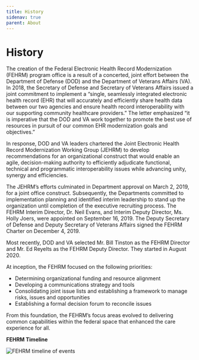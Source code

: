 ```yaml
---
title: History
sidenav: true
parent: About
---
```

# History

The creation of the Federal Electronic Health Record Modernization (FEHRM) program office is a result of a concerted, joint effort between the Department of Defense (DOD) and the Department of Veterans Affairs (VA). In 2018, the Secretary of Defense and Secretary of Veterans Affairs issued a joint commitment to implement a “single, seamlessly integrated electronic health record (EHR) that will accurately and efficiently share health data between our two agencies and ensure health record interoperability with our supporting community healthcare providers.” The letter emphasized “it is imperative that the DOD and VA work together to promote the best use of resources in pursuit of our common EHR modernization goals and objectives.”

In response, DOD and VA leaders chartered the Joint Electronic Health Record Modernization Working Group (JEHRM) to develop recommendations for an organizational construct that would enable an agile, decision-making authority to efficiently adjudicate functional, technical and programmatic interoperability issues while advancing unity, synergy and efficiencies.

The JEHRM’s efforts culminated in Department approval on March 2, 2019, for a joint office construct. Subsequently, the Departments committed to implementation planning and identified interim leadership to stand up the organization until completion of the executive recruiting process. The FEHRM Interim Director, Dr. Neil Evans, and Interim Deputy Director, Ms. Holly Joers, were appointed on September 16, 2019. The Deputy Secretary of Defense and Deputy Secretary of Veterans Affairs signed the FEHRM Charter on December 4, 2019.

Most recently, DOD and VA selected Mr. Bill Tinston as the FEHRM Director and Mr. Ed Reyelts as the FEHRM Deputy Director. They started in August 2020.

At inception, the FEHRM focused on the following priorities:

* Determining organizational funding and resource alignment
* Developing a communications strategy and tools
* Consolidating joint issue lists and establishing a framework to manage risks, issues and opportunities
* Establishing a formal decision forum to reconcile issues

From this foundation, the FEHRM’s focus areas evolved to delivering common capabilities within the federal space that enhanced the care experience for all.

**FEHRM Timeline** 

![FEHRM timeline of events](/images/timeline.png "FEHRM Timeline")